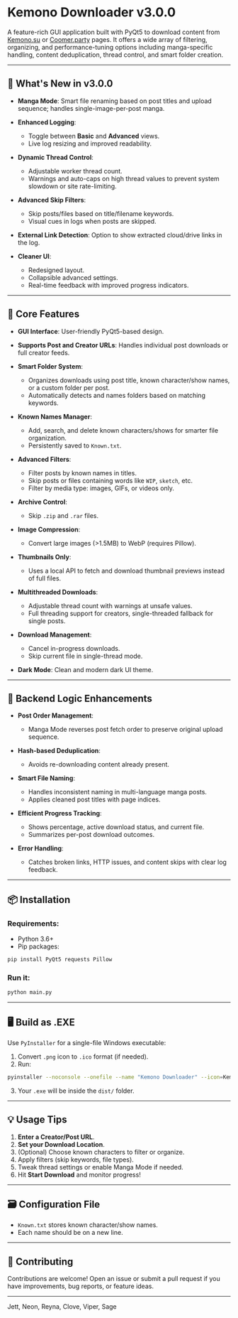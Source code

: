 # Kemono Downloader v3.0.0

A feature-rich GUI application built with PyQt5 to download content from [Kemono.su](https://kemono.su) or [Coomer.party](https://coomer.party) pages. It offers a wide array of filtering, organizing, and performance-tuning options including manga-specific handling, content deduplication, thread control, and smart folder creation.

---

## 🚀 What's New in v3.0.0

* **Manga Mode**: Smart file renaming based on post titles and upload sequence; handles single-image-per-post manga.
* **Enhanced Logging**:

  * Toggle between **Basic** and **Advanced** views.
  * Live log resizing and improved readability.
* **Dynamic Thread Control**:

  * Adjustable worker thread count.
  * Warnings and auto-caps on high thread values to prevent system slowdown or site rate-limiting.
* **Advanced Skip Filters**:

  * Skip posts/files based on title/filename keywords.
  * Visual cues in logs when posts are skipped.
* **External Link Detection**: Option to show extracted cloud/drive links in the log.
* **Cleaner UI**:

  * Redesigned layout.
  * Collapsible advanced settings.
  * Real-time feedback with improved progress indicators.

---

## 🧩 Core Features

* **GUI Interface**: User-friendly PyQt5-based design.
* **Supports Post and Creator URLs**: Handles individual post downloads or full creator feeds.
* **Smart Folder System**:

  * Organizes downloads using post title, known character/show names, or a custom folder per post.
  * Automatically detects and names folders based on matching keywords.
* **Known Names Manager**:

  * Add, search, and delete known characters/shows for smarter file organization.
  * Persistently saved to `Known.txt`.
* **Advanced Filters**:

  * Filter posts by known names in titles.
  * Skip posts or files containing words like `WIP`, `sketch`, etc.
  * Filter by media type: images, GIFs, or videos only.
* **Archive Control**:

  * Skip `.zip` and `.rar` files.
* **Image Compression**:

  * Convert large images (>1.5MB) to WebP (requires Pillow).
* **Thumbnails Only**:

  * Uses a local API to fetch and download thumbnail previews instead of full files.
* **Multithreaded Downloads**:

  * Adjustable thread count with warnings at unsafe values.
  * Full threading support for creators, single-threaded fallback for single posts.
* **Download Management**:

  * Cancel in-progress downloads.
  * Skip current file in single-thread mode.
* **Dark Mode**: Clean and modern dark UI theme.

---

## 🔧 Backend Logic Enhancements

* **Post Order Management**:

  * Manga Mode reverses post fetch order to preserve original upload sequence.
* **Hash-based Deduplication**:

  * Avoids re-downloading content already present.
* **Smart File Naming**:

  * Handles inconsistent naming in multi-language manga posts.
  * Applies cleaned post titles with page indices.
* **Efficient Progress Tracking**:

  * Shows percentage, active download status, and current file.
  * Summarizes per-post download outcomes.
* **Error Handling**:

  * Catches broken links, HTTP issues, and content skips with clear log feedback.

---

## 📦 Installation

### Requirements:

* Python 3.6+
* Pip packages:

```bash
pip install PyQt5 requests Pillow
```

### Run it:

```bash
python main.py
```

---

## 🖥️ Build as .EXE

Use `PyInstaller` for a single-file Windows executable:

1. Convert `.png` icon to `.ico` format (if needed).
2. Run:

```bash
pyinstaller --noconsole --onefile --name "Kemono Downloader" --icon=Kemono.ico main.py
```

3. Your `.exe` will be inside the `dist/` folder.

---

## 💡 Usage Tips

1. **Enter a Creator/Post URL**.
2. **Set your Download Location**.
3. (Optional) Choose known characters to filter or organize.
4. Apply filters (skip keywords, file types).
5. Tweak thread settings or enable Manga Mode if needed.
6. Hit **Start Download** and monitor progress!

---

## 🗃️ Configuration File

* `Known.txt` stores known character/show names.
* Each name should be on a new line.

---

## 🤝 Contributing

Contributions are welcome! Open an issue or submit a pull request if you have improvements, bug reports, or feature ideas.

---


Jett, Neon, Reyna, Clove, Viper, Sage